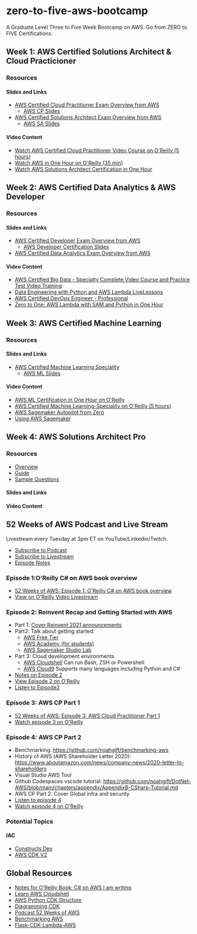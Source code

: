 # zero-to-five-aws-bootcamp
A Graduate Level Three to Five Week Bootcamp on AWS. Go from ZERO to FIVE Certifications.

## Week 1:  AWS Certified Solutions Architect & Cloud Practicioner


### Resources

#### Slides and Links
* [AWS Certified Cloud Practitioner Exam Overview from AWS](https://aws.amazon.com/certification/certified-cloud-practitioner/)
  * [AWS CP Slides](https://drive.google.com/drive/folders/1aWlpDJ_Z-UXizsmfNGR-lGUzXnTgMoq3?usp=sharing)   
* [AWS Certified Solutions Architect Exam Overview from AWS](https://aws.amazon.com/certification/certified-solutions-architect-associate/)
  * [AWS SA Slides](https://drive.google.com/drive/folders/1qhlwvlLejIhWa_vHvI7CF29VK3_wSyXr?usp=sharing)

#### Video Content
* [Watch AWS Certified Cloud Practitioner Video Course on O'Reilly (5 hours)](https://learning.oreilly.com/videos/aws-certified-cloud/60644VIDEOPAIML/)
* [Watch AWS in One Hour on O'Reilly (35 min)](https://learning.oreilly.com/videos/aws-in-one/61092021VIDEOPAIMLL/)
* [Watch AWS Solutions Architect Certification in One Hour](https://learning.oreilly.com/videos/aws-solutions-architect/61132021VIDEOPAIML/)

## Week 2:  AWS Certified Data Analytics & AWS Developer

### Resources

#### Slides and Links
* [AWS Certified Developer Exam Overview from AWS](https://aws.amazon.com/certification/certified-developer-associate/)
  * [AWS Developer Certification Slides](https://drive.google.com/drive/folders/1f6Op27XfAW4LajwDFnZ42LHXUQ-gWV2X?usp=sharing) 
* [AWS Certified Data Analytics Exam Overview from AWS](https://aws.amazon.com/certification/certified-data-analytics-specialty/)

#### Video Content
* [AWS Certified Big Data - Specialty Complete Video Course and Practice Test Video Training](https://learning.oreilly.com/videos/aws-certified-big/9780135772324/)
* [Data Engineering with Python and AWS Lambda LiveLessons](https://learning.oreilly.com/videos/data-engineering-with/9780135964330/)
* [AWS Certified DevOps Engineer - Professional](https://learning.oreilly.com/videos/aws-certified-devops/9780136612919/)
* [Zero to One: AWS Lambda with SAM and Python in One Hour](https://learning.oreilly.com/videos/zero-to-one/60304VIDEOPAIML/)

## Week 3:  AWS Certified Machine Learning

### Resources

#### Slides and Links
* [AWS Certified Machine Learning Speciality](https://aws.amazon.com/certification/certified-machine-learning-specialty/)
  * [AWS ML Slides](https://drive.google.com/drive/folders/1lI9v1K0BWbhpbgi6Ri2EmHvbggrEWYpi?usp=sharing)
 
#### Video Content

* [AWS ML Certification in One Hour on O'Reilly](https://learning.oreilly.com/videos/aws-machine-learning/61232021VIDEOPAIML/)
* [AWS Certified Machine Learning-Speciality on O'Reilly (5 hours)](https://learning.oreilly.com/videos/aws-certified-machine/9780135556597/)
* [AWS Sagemaker Autopilot from Zero](https://learning.oreilly.com/videos/aws-sagemaker-autopilot/60262021VIDEOPAIML/)
* [Using AWS Sagemaker](https://learning.oreilly.com/videos/using-aws-sagemaker/11172021VIDEOPAIML/)

## Week 4:  AWS Solutions Architect Pro
### Resources

* [Overview](https://aws.amazon.com/certification/certified-solutions-architect-professional)					
* [Guide](https://d1.awsstatic.com/training-and-certification/docs-sa-pro/AWS-Certified-Solutions-Architect-Professional_Exam-Guide.pdf)					
* [Sample Questions](https://d1.awsstatic.com/training-and-certification/docs-sa-pro/AWS-Certified-Solutions-Architect-Professional_Sample-Questions.pdf)					

#### Slides and Links
#### Video Content

## 52 Weeks of AWS Podcast and Live Stream

Livestream every Tuesday at 3pm ET on YouTube/Linkedin/Twitch.

* [Subscribe to Podcast](https://podcast.paiml.com)
* [Subscribe to Livestream](https://www.youtube.com/c/PragmaticAILabs)
* [Episode Notes](https://github.com/noahgift/aws-bootcamp/blob/main/episodes)

### Episode 1:O'Reilly C# on AWS book overview
 
 * [52 Weeks of AWS: Episode 1: O'Reilly C# on AWS book overview](https://podcast.paiml.com/episodes/52-weeks-of-aws-episode-1-oreilly-c-on-aws-book-overview)
 * [View on O'Reilly Video Livestream](https://learning.oreilly.com/videos/52-weeks-of/12072021VIDEOPAIML/)

### Episode 2:  Reinvent Recap and Getting Started with AWS

* Part 1:  [Cover Reinvent 2021 announcements](https://aws.amazon.com/blogs/aws/top-announcements-of-aws-reinvent-2021/?nc2=h_rei_ht)
* Part2: Talk about getting started:
  * [AWS Free Tier](https://aws.amazon.com/free/)
  * [AWS Academy (for students)](https://aws.amazon.com/training/awsacademy/)
  * [AWS Sagemaker Studio Lab](https://aws.amazon.com/sagemaker/studio-lab/)
* Part 3:  Cloud development environments
  * [AWS Cloudshell](https://aws.amazon.com/cloudshell/) Can run Bash, ZSH or Powershell
  * [AWS Cloud9](https://aws.amazon.com/cloud9/) Supports many languages including Python and C#   
* [Notes on Episode 2](https://github.com/noahgift/aws-bootcamp/blob/main/episodes/episode2-dec14-2021.md)
* [View Episode 2 on O'Reilly](https://learning.oreilly.com/videos/52-weeks-of/12142021VIDEOPAIML/)
* [Listen to Episode2](https://52-weeks-of-cloud.simplecast.com/episodes/52-weeks-of-aws-episode-2-reinvent-2021-and-getting-started-with-aws)

### Episode 3:  AWS CP Part 1

* [52 Weeks of AWS: Episode 3: AWS Cloud Practitioner Part 1](https://52-weeks-of-cloud.simplecast.com/episodes/52-weeks-of-aws-episode-3-aws-cloud-practitioner-part-1)
* [Watch episode 3 on O'Reilly](https://learning.oreilly.com/videos/52-weeks-of/122132021VIDEOPAIML/)

### Episode 4:  AWS CP Part 2

* Benchmarking:  https://github.com/noahgift/benchmarking-aws
* History of AWS (AWS Shareholder Letter 2020):  https://www.aboutamazon.com/news/company-news/2020-letter-to-shareholders
* Visual Studio AWS Tool
* Github Codespaces vscode tutorial:  https://github.com/noahgift/DotNet-AWS/blob/main/chapters/appendix/AppendixB-CSharp-Tutorial.md
* AWS CP Part 2:  Cover Global infra and security
* [Listen to episode 4](https://52-weeks-of-cloud.simplecast.com/episodes/52-weeks-of-aws-episode-4-aws-cloud-practitioner-part-2)
* [Watch episode 4 on O'Reilly](https://learning.oreilly.com/videos/52-weeks-of/122132021VIDEOPAIML/)

### Potential Topics

#### IAC

* [Constructs Dev](https://constructs.dev)
* [AWS CDK V2](https://docs.aws.amazon.com/cdk/v2/guide/home.html)

## Global Resources

* [Notes for O'Reilly Book:  C# on AWS I am writing](https://github.com/noahgift/DotNet-AWS)
* [Learn AWS Cloudshell](https://learning.oreilly.com/videos/learn-aws-cloudshell/11212021VIDEOPAIML/)
* [AWS Python CDK Structure](https://aws.amazon.com/blogs/developer/recommended-aws-cdk-project-structure-for-python-applications/)
* [Diagramming CDK](https://github.com/pistazie/cdk-dia)
* [Podcast 52 Weeks of AWS](https://podcast.paiml.com)
* [Benchmarking AWS](https://github.com/noahgift/benchmarking-aws)
* [Flask-CDK-Lambda-AWS](https://github.com/cdk-patterns/serverless/blob/main/the-lambda-trilogy/README.md)
